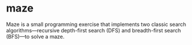 # maze
Maze is a small programming exercise that implements two classic search algorithms—recursive depth-first search (DFS) and breadth-first search (BFS)—to solve a maze.
